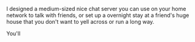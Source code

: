 

I designed a medium-sized nice chat server you can use on your home network to talk with friends, or set up a
overnight stay at a friend's huge house that you don't want to yell across or run a long way.

You'll
